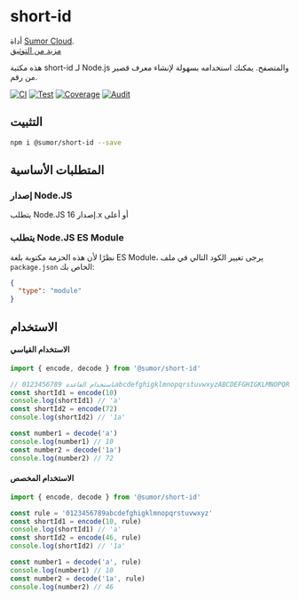 # short-id

أداة [Sumor Cloud](https://sumor.cloud).  
[مزيد من التوثيق](https://sumor.cloud/short-id)

هذه مكتبة short-id لـ Node.js والمتصفح.
يمكنك استخدامه بسهولة لإنشاء معرف قصير من رقم.

[![CI](https://github.com/sumor-cloud/short-id/actions/workflows/ci.yml/badge.svg)](https://github.com/sumor-cloud/short-id/actions/workflows/ci.yml)
[![Test](https://github.com/sumor-cloud/short-id/actions/workflows/ut.yml/badge.svg)](https://github.com/sumor-cloud/short-id/actions/workflows/ut.yml)
[![Coverage](https://github.com/sumor-cloud/short-id/actions/workflows/coverage.yml/badge.svg)](https://github.com/sumor-cloud/short-id/actions/workflows/coverage.yml)
[![Audit](https://github.com/sumor-cloud/short-id/actions/workflows/audit.yml/badge.svg)](https://github.com/sumor-cloud/short-id/actions/workflows/audit.yml)

## التثبيت

```bash
npm i @sumor/short-id --save
```

## المتطلبات الأساسية

### إصدار Node.JS

يتطلب Node.JS إصدار 16.x أو أعلى

### يتطلب Node.JS ES Module

نظرًا لأن هذه الحزمة مكتوبة بلغة ES Module،
يرجى تغيير الكود التالي في ملف `package.json` الخاص بك:

```json
{
  "type": "module"
}
```

## الاستخدام

#### الاستخدام القياسي

```js
import { encode, decode } from '@sumor/short-id'

// باستخدام القاعدة 0123456789abcdefghigklmnopqrstuvwxyzABCDEFGHIGKLMNOPQRSTUVWXYZ افتراضيًا
const shortId1 = encode(10)
console.log(shortId1) // 'a'
const shortId2 = encode(72)
console.log(shortId2) // '1a'

const number1 = decode('a')
console.log(number1) // 10
const number2 = decode('1a')
console.log(number2) // 72
```

#### الاستخدام المخصص

```js
import { encode, decode } from '@sumor/short-id'

const rule = '0123456789abcdefghigklmnopqrstuvwxyz'
const shortId1 = encode(10, rule)
console.log(shortId1) // 'a'
const shortId2 = encode(46, rule)
console.log(shortId2) // '1a'

const number1 = decode('a', rule)
console.log(number1) // 10
const number2 = decode('1a', rule)
console.log(number2) // 46
```
